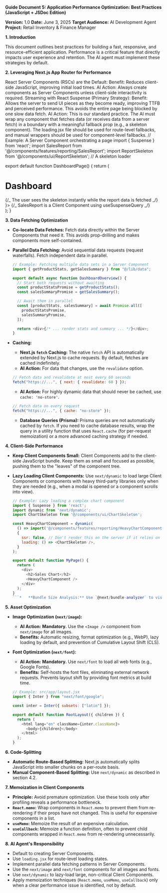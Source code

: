 **Guide Document 5: Application Performance Optimization: Best Practices (JavaScript + JSDoc Edition)**

**Version:** 1.0
**Date:** June 3, 2025
**Target Audience:** AI Development Agent
**Project:** Retail Inventory & Finance Manager

**1. Introduction**

This document outlines best practices for building a fast, responsive, and resource-efficient application. Performance is a critical feature that directly impacts user experience and retention. The AI agent must implement these strategies by default.

**2. Leveraging Next.js App Router for Performance**

React Server Components (RSCs) are the Default:
Benefit: Reduces client-side JavaScript, improving initial load times.
AI Action: Always create components as Server Components unless client-side interactivity is required.
Streaming with React Suspense (Primary Strategy):
Benefit: Allows the server to send UI pieces as they become ready, improving TTFB and perceived performance. This avoids the entire page being blocked by one slow data fetch.
AI Action: This is our standard practice. The AI must wrap any component that fetches data (or receives data from a server fetch) in a <Suspense> boundary with a meaningful fallback prop (e.g., a skeleton component). The loading.jsx file should be used for route-level fallbacks, and manual <Suspense> wrappers should be used for component-level fallbacks.
// Example: A Server Component orchestrating a page
import { Suspense } from 'react';
import SalesReport from '@/components/features/reporting/SalesReport';
import ReportSkeleton from '@/components/ui/ReportSkeleton'; // A skeleton loader

export default function DashboardPage() {
return (

<div>
<h1>Dashboard</h1>
{/_ The user sees the skeleton instantly while the report data is fetched _/}
<Suspense fallback={<ReportSkeleton />}>
{/_ SalesReport is a Client Component using useSuspenseQuery _/}
<SalesReport />
</Suspense>
</div>
);
}

**3. Data Fetching Optimization**

- **Co-locate Data Fetches:** Fetch data directly within the Server Components that need it. This avoids prop-drilling and makes components more self-contained.
- **Parallel Data Fetching:** Avoid sequential data requests (request waterfalls). Fetch independent data in parallel.

  ```javascript
  // Example: Fetching multiple data sets in a Server Component
  import { getProductStats, getSalesSummary } from "@/lib/data";

  export default async function DashboardOverview() {
    // Start both requests without awaiting
    const productStatsPromise = getProductStats();
    const salesSummaryPromise = getSalesSummary();

    // Await them in parallel
    const [productStats, salesSummary] = await Promise.all([
      productStatsPromise,
      salesSummaryPromise,
    ]);

    return <div>{/* ... render stats and summary ... */}</div>;
  }
  ```

- **Caching:**
  - **Next.js `fetch` Caching:** The native `fetch` API is automatically extended by Next.js to cache requests. By default, fetches are cached indefinitely.
  - **AI Action:** For data that changes, use the `revalidate` option.
  ```javascript
  // Fetch data and revalidate at most every 60 seconds
  fetch("https://...", { next: { revalidate: 60 } });
  ```
  - **AI Action:** For highly dynamic data that should never be cached, use `cache: 'no-store'`.
  ```javascript
  // Fetch data on every request
  fetch("https://...", { cache: "no-store" });
  ```
  - **Database Queries (Prisma):** Prisma queries are not automatically cached by `fetch`. If you need to cache database results, wrap the query in a utility function that uses `React.cache` (for per-request memoization) or a more advanced caching strategy if needed.

**4. Client-Side Performance**

- **Keep Client Components Small:** Client Components add to the client-side JavaScript bundle. Keep them as small and focused as possible, pushing them to the "leaves" of the component tree.
- **Lazy Loading Client Components:** Use `next/dynamic` to load large Client Components or components with heavy third-party libraries only when they are needed (e.g., when a modal is opened or a component scrolls into view).

  ````javascript
  // Example: Lazy loading a complex chart component
  import { Suspense } from 'react';
  import dynamic from 'next/dynamic';
  import ChartSkeleton from '@/components/ui/ChartSkeleton';

  const HeavyChartComponent = dynamic(
    () => import('@/components/features/reporting/HeavyChartComponent'),
    {
      ssr: false, // Don't render this on the server if it relies on browser APIs
      loading: () => <ChartSkeleton />,
    }
  );

  export default function MyPage() {
    return (
      <div>
        <h2>Sales Chart</h2>
        <HeavyChartComponent />
      </div>
    );
  }
  ```*   **Bundle Size Analysis:** Use `@next/bundle-analyzer` to visually inspect what is contributing to the client-side bundle size. This is a key tool for identifying optimization opportunities.
  ````

**5. Asset Optimization**

- **Image Optimization (`next/image`):**
  - **AI Action:** **Mandatory.** Use the `<Image />` component from `next/image` for all images.
  - **Benefits:** Automatic resizing, format optimization (e.g., WebP), lazy loading by default, and prevention of Cumulative Layout Shift (CLS).
- **Font Optimization (`next/font`):**

  - **AI Action:** **Mandatory.** Use `next/font` to load all web fonts (e.g., Google Fonts).
  - **Benefits:** Self-hosts the font files, eliminating external network requests. Prevents layout shift by providing font metrics at build time.

  ```javascript
  // Example: src/app/layout.jsx
  import { Inter } from "next/font/google";

  const inter = Inter({ subsets: ["latin"] });

  export default function RootLayout({ children }) {
    return (
      <html lang="en" className={inter.className}>
        <body>{children}</body>
      </html>
    );
  }
  ```

**6. Code-Splitting**

- **Automatic Route-Based Splitting:** Next.js automatically splits JavaScript into smaller chunks on a per-route basis.
- **Manual Component-Based Splitting:** Use `next/dynamic` as described in section 4.2.

**7. Memoization in Client Components**

- **Principle:** Avoid premature optimization. Use these tools only after profiling reveals a performance bottleneck.
- **`React.memo`:** Wrap components in `React.memo` to prevent them from re-rendering if their props have not changed. This is useful for expensive components in a list.
- **`useMemo`:** Memoize the result of an expensive calculation.
- **`useCallback`:** Memoize a function definition, often to prevent child components wrapped in `React.memo` from re-rendering unnecessarily.

**8. AI Agent's Responsibility**

- Default to creating Server Components.
- Use `loading.jsx` for route-level loading states.
- Implement parallel data fetching patterns in Server Components.
- Use the `next/image` and `next/font` components for all images and fonts.
- Use `next/dynamic` to lazy-load large, non-critical Client Components.
- Apply memoization techniques (`React.memo`, `useMemo`, `useCallback`) only when a clear performance issue is identified, not by default.
